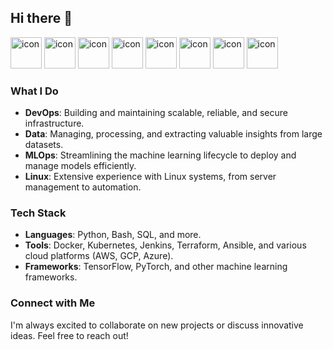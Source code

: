 ## Hi there 👋

<div align="left">
  <img src="https://techstack-generator.vercel.app/ts-icon.svg" alt="icon" width="50" height="50" />
  <img src="https://techstack-generator.vercel.app/js-icon.svg" alt="icon"width="50" height="50" />
  <img src="https://techstack-generator.vercel.app/react-icon.svg" alt="icon" width="50" height="50" />
  <img src="https://techstack-generator.vercel.app/prettier-icon.svg" alt="icon" width="50" height="50" />
  <img src="https://techstack-generator.vercel.app/restapi-icon.svg" alt="icon" width="50" height="50" />
  <img src="https://techstack-generator.vercel.app/mysql-icon.svg" alt="icon" width="50" height="50" />
  <img src="https://techstack-generator.vercel.app/docker-icon.svg" alt="icon" width="50" height="50" />
  <img src="https://techstack-generator.vercel.app/github-icon.svg" alt="icon" width="50" height="50" />
</div>

### What I Do
- **DevOps**: Building and maintaining scalable, reliable, and secure infrastructure.
- **Data**: Managing, processing, and extracting valuable insights from large datasets.
- **MLOps**: Streamlining the machine learning lifecycle to deploy and manage models efficiently.
- **Linux**: Extensive experience with Linux systems, from server management to automation.

### Tech Stack
- **Languages**: Python, Bash, SQL, and more.
- **Tools**: Docker, Kubernetes, Jenkins, Terraform, Ansible, and various cloud platforms (AWS, GCP, Azure).
- **Frameworks**: TensorFlow, PyTorch, and other machine learning frameworks.

### Connect with Me
I'm always excited to collaborate on new projects or discuss innovative ideas. Feel free to reach out!


